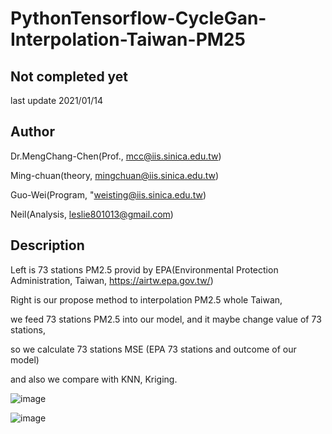 # PythonTensorflow-CycleGan-Interpolation-Taiwan-PM25

## Not completed yet

last update 2021/01/14

## Author

Dr.MengChang-Chen(Prof., mcc@iis.sinica.edu.tw)

Ming-chuan(theory, mingchuan@iis.sinica.edu.tw)

Guo-Wei(Program, "weisting@iis.sinica.edu.tw) 

Neil(Analysis, leslie801013@gmail.com)

## Description
Left is 73 stations PM2.5 provid by EPA(Environmental Protection Administration, Taiwan, https://airtw.epa.gov.tw/)

Right is our propose method to interpolation PM2.5 whole Taiwan, 

we feed 73 stations PM2.5 into our model, and it maybe change value of 73 stations,

so we calculate 73 stations MSE (EPA 73 stations and outcome of our model)

and also we compare with KNN, Kriging.

![image](https://github.com/weisting-kw/PythonTensorflow-CycleGan-Interpolation-Taiwan-PM25/blob/main/example.png)

![image](https://github.com/weisting-kw/PythonTensorflow-CycleGan-Interpolation-Taiwan-PM25/blob/main/example2.jpg)
